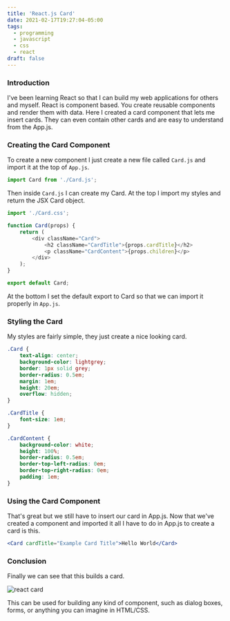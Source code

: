 ```yaml
---
title: 'React.js Card'
date: 2021-02-17T19:27:04-05:00
tags:
  - programming
  - javascript
  - css
  - react
draft: false
---
```


### Introduction

I've been learning React so that I can build my web applications for others and
myself. React is component based. You create reusable components and render
them with data. Here I created a card component that lets me insert cards. They
can even contain other cards and are easy to understand from the App.js.

### Creating the Card Component

To create a new component I just create a new file called `Card.js` and import
it at the top of `App.js`.

```javascript
import Card from './Card.js';
```

Then inside `Card.js` I can create my Card. At the top I import my styles and
return the JSX Card object.

```javascript
import './Card.css';

function Card(props) {
	return (
		<div className="Card">
			<h2 className="CardTitle">{props.cardTitle}</h2>
			<p className="CardContent">{props.children}</p>
		</div>
	);
}

export default Card;
```

At the bottom I set the default export to Card so that we can import it
properly in `App.js`.

### Styling the Card

My styles are fairly simple, they just create a nice looking card.

```css
.Card {
	text-align: center;
	background-color: lightgrey;
	border: 1px solid grey;
	border-radius: 0.5em;
	margin: 1em;
	height: 20em;
	overflow: hidden;
}

.CardTitle {
	font-size: 1em;
}

.CardContent {
	background-color: white;
	height: 100%;
	border-radius: 0.5em;
	border-top-left-radius: 0em;
	border-top-right-radius: 0em;
	padding: 1em;
}
```

### Using the Card Component

That's great but we still have to insert our card in App.js. Now that we've
created a component and imported it all I have to do in App.js to create a card
is this.

```jsx
<Card cardTitle="Example Card Title">Hello World</Card>
```

### Conclusion

Finally we can see that this builds a card.

![react card](/img/reactjs-card.png)

This can be used for building any kind of component, such as dialog boxes,
forms, or anything you can imagine in HTML/CSS.
